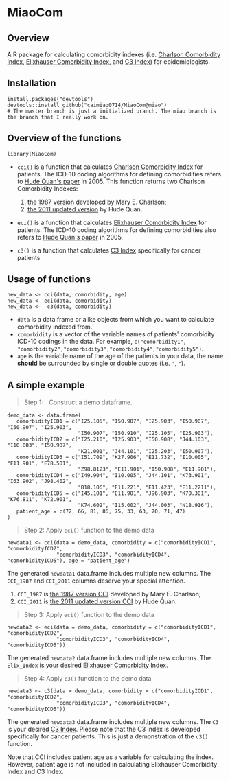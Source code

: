 # MiaoCom

## Overview
A R package for calculating comorbidity indexes (i.e. [Charlson Comorbidity Index](https://en.wikipedia.org/wiki/Comorbidity#Charlson_index), [Elixhauser Comorbidity Index](https://en.wikipedia.org/wiki/Comorbidity#Elixhauser_comorbidity_measure), and [C3 Index](https://www.ncbi.nlm.nih.gov/pubmed/24582212)) for epidemiologists.


## Installation
    install.packages("devtools")
    devtools::install_github("caimiao0714/MiaoCom@miao") 
    # The master branch is just a initialized branch. The miao branch is the branch that I really work on.



## Overview of the functions
    library(MiaoCom)


*  `cci()` is a function that calculates [Charlson Comorbidity Index](https://en.wikipedia.org/wiki/Comorbidity#Charlson_index) for patients. The ICD-10 coding algorithms for defining comorbidities refers to [Hude Quan's paper](http://www.jstor.org/stable/3768193?seq=1#page_scan_tab_contents) in 2005. This function returns two Charlson Comorbidity Indexes:
    1. [the 1987 version](http://www.sciencedirect.com/science/article/pii/0021968187901718) developed by Mary E. Charlson; 
    2. [the 2011 updated version](https://academic.oup.com/aje/article/173/6/676/182985/Updating-and-Validating-the-Charlson-Comorbidity) by Hude Quan. 

* `eci()` is a function that calculates [Elixhauser Comorbidity Index](https://en.wikipedia.org/wiki/Comorbidity#Elixhauser_comorbidity_measure) for patients. The ICD-10 coding algorithms for defining comorbidities also refers to [Hude Quan's paper](http://www.jstor.org/stable/3768193?seq=1#page_scan_tab_contents) in 2005.
*  `c3()` is a function that calculates [C3 Index](https://www.ncbi.nlm.nih.gov/pubmed/24582212) specifically for cancer patients



## Usage of functions
    new_data <- cci(data, comorbidity, age)
    new_data <- eci(data, comorbidity)
    new_data <-  c3(data, comorbidity)
* `data` is a data.frame  or alike objects from which you want to calculate comorbidity indexed from.
* `comorbidity` is a vector of the variable names of patients' comorbidity ICD-10 codings in the data. For example, `c("comorbidity1", "comorbidity2","comorbidity3","comorbidity4","comorbidity5")`.
* `age` is the variable name of the age of the patients in your data, the name **should** be surrounded by single or double quotes (i.e. `'`, `"`).



## A simple example
> Step 1:　Construct a demo dataframe.

    demo_data <- data.frame(
       comorbidityICD1 = c("I25.105", "I50.907", "I25.903", "I50.907", "I50.907", "I25.903",  
                           "I50.907", "I50.910", "I25.105", "I25.903"),
       comorbidityICD2 = c("I25.210", "I25.903", "I50.908", "J44.103", "I10.003", "I50.907", 
                           "K21.001", "J44.101", "I25.203", "I50.907"),
       comorbidityICD3 = c("I51.709", "K27.906", "E11.732", "I10.005", "E11.901", "E78.501", 
                           "Z98.8123", "E11.901", "I50.908", "E11.901"),
       comorbidityICD4 = c("I49.904", "I10.005", "J44.101", "K73.901", "I63.902", "J98.402", 
                           "B18.106", "E11.221", "E11.423", "E11.2211"),
       comorbidityICD5 = c("I45.101", "E11.901", "J96.903", "K70.301", "K76.811", "K72.901", 
                           "K74.602", "I15.002", "J44.003", "N18.916"),
       patient_age = c(72, 66, 81, 86, 75, 33, 63, 70, 71, 47)
    )


> Step 2: Apply `cci()` function to the demo data
    
    newdata1 <- cci(data = demo_data, comorbidity = c("comorbidityICD1", "comorbidityICD2", 
                    "comorbidityICD3", "comorbidityICD4", "comorbidityICD5"), age = "patient_age")

The generated `newdata1` data.frame includes multiple new columns. The `CCI_1987` and `CCI_2011` columns deserve your special attention.

1. `CCI_1987` is  [the 1987 version CCI](http://www.sciencedirect.com/science/article/pii/0021968187901718) developed by Mary E. Charlson;
2. `CCI_2011` is [the 2011 updated version CCI](https://academic.oup.com/aje/article/173/6/676/182985/Updating-and-Validating-the-Charlson-Comorbidity) by Hude Quan.


> Step 3: Apply `eci()` function to the demo data
    
    newdata2 <- eci(data = demo_data, comorbidity = c("comorbidityICD1", "comorbidityICD2", 
                    "comorbidityICD3", "comorbidityICD4", "comorbidityICD5"))
The generated `newdata2` data.frame includes multiple new columns. The `Elix_Index` is your desired [Elixhauser Comorbidity Index](https://en.wikipedia.org/wiki/Comorbidity#Elixhauser_comorbidity_measure).


> Step 4: Apply `c3()` function to the demo data
    
    newdata3 <- c3(data = demo_data, comorbidity = c("comorbidityICD1", "comorbidityICD2", 
                    "comorbidityICD3", "comorbidityICD4", "comorbidityICD5"))
The generated `newdata3` data.frame includes multiple new columns. The `C3` is your desired [C3 Index](https://www.ncbi.nlm.nih.gov/pubmed/24582212). Please note that the C3 index is developed specifically for cancer patients. This is just a demonstration of the `c3()` function.

Note that CCI includes patient age as a variable for calculating the index. However, patient age is not included in calculating Elixhauser Comorbidity Index and C3 Index. 
